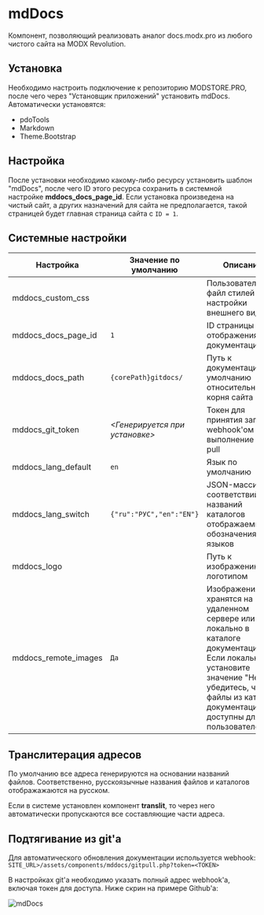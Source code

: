 # mdDocs

Компонент, позволяющий реализовать аналог docs.modx.pro из любого чистого сайта на MODX Revolution.

## Установка

Необходимо настроить подключение к репозиторию MODSTORE.PRO, после чего через "Установщик приложений" установить mdDocs.
Автоматически установятся:

- pdoTools
- Markdown
- Theme.Bootstrap

## Настройка

После установки необходимо какому-либо ресурсу установить шаблон "mdDocs", после чего ID этого ресурса сохранить в системной настройке **mddocs_docs_page_id**. Если установка произведена на чистый сайт, а других назначений для сайта не предполагается, такой страницей будет главная страница сайта с `ID = 1`.

## Системные настройки

| Настройка            | Значение по умолчанию          | Описание                                                                                                                                                                                            |
| -------------------- | ------------------------------ | --------------------------------------------------------------------------------------------------------------------------------------------------------------------------------------------------- |
| mddocs_custom_css    |                                | Пользовательский файл стилей для настройки внешнего вида                                                                                                                                            |
| mddocs_docs_page_id  | `1`                            | ID страницы для отображения документации                                                                                                                                                            |
| mddocs_docs_path     | `{corePath}gitdocs/`           | Путь к документации по умолчанию относительно корня сайта                                                                                                                                           |
| mddocs_git_token     | *<Генерируется при установке>* | Токен для принятия запроса webhook'ом на выполнение git pull                                                                                                                                        |
| mddocs_lang_default  | `en`                           | Язык по умолчанию                                                                                                                                                                                   |
| mddocs_lang_switch   | `{"ru":"РУС","en":"EN"}`       | JSON-массив соответствий названий каталогов отображаемым обозначениям языков                                                                                                                        |
| mddocs_logo          |                                | Путь к изображению с логотипом                                                                                                                                                                      |
| mddocs_remote_images | `Да`                           | Изображения хранятся на удаленном сервере или локально в каталоге документации. Если локально, установите значение "Нет" и убедитесь, что файлы из каталога документации доступны для пользователей |

## Транслитерация адресов

По умолчанию все адреса генерируются на основании названий файлов. Соответственно, русскоязычные названия файлов и каталогов отображажаются на русском.

Если в системе установлен компонент **translit**, то через него автоматически пропускаются все составляющие части адреса.

## Подтягивание из git'a

Для автоматического обновления документации используется webhook: `SITE_URL>/assets/components/mddocs/gitpull.php?token=<TOKEN>`

В настройках git'a необходимо указать полный адрес webhook'a, включая токен для доступа.
Ниже скрин на примере Github'a:

![mdDocs](https://file.modx.pro/files/4/a/c/4ace9f4f5606c58f100d6b74ff1a33a4.png)
